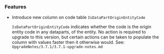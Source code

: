 ### Features
- Introduce new column on code table `IsDataPartOriginEntityCode`

  `IsDataPartOriginEntityCode` indicates whether the code is the origin entity code in any dataparts, of the entity.
  No action is required to upgrade to this version, but certain actions can be taken to populate the column with values faster then it otherwise would.
  See: `UpgradeNotes/3.7.1/3.7.1-upgrade-notes.md`